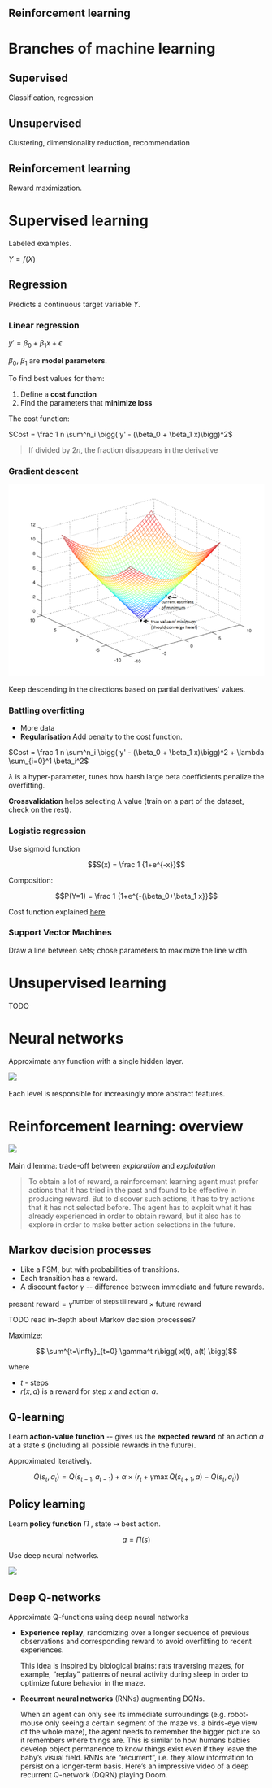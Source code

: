 Reinforcement learning
---

# Branches of machine learning

## Supervised  

Classification, regression

## Unsupervised

Clustering, dimensionality reduction, recommendation

## Reinforcement learning
Reward maximization.


# Supervised learning

Labeled examples.


$Y = f(X)$


## Regression

Predicts a continuous target variable $Y$.

### Linear regression

$y' = \beta_0 + \beta_1 x + \epsilon$

$\beta_0$, $\beta_1$ are **model parameters**.

To find best values for them:

1. Define a **cost function**
2. Find the parameters that **minimize loss**

The cost function:

$Cost = \frac 1 n \sum^n_i \bigg( y' - (\beta_0 + \beta_1 x)\bigg)^2$

> If divided by $2n$, the fraction disappears in the derivative

### Gradient descent

![](assets/gradient-descent-20180211213808632.png)


Keep descending in the directions based on partial derivatives' values.

### Battling overfitting

* More data
* **Regularisation** Add penalty to the cost function.


$Cost =  \frac 1 n \sum^n_i \bigg( y' - (\beta_0 + \beta_1 x)\bigg)^2 + \lambda \sum_{i=0}^1 \beta_i^2$

$\lambda$ is a hyper-parameter, tunes how harsh large beta coefficients penalize the overfitting.

**Crossvalidation** helps selecting $\lambda$ value (train on a part of the dataset, check on the rest).



### Logistic regression


Use sigmoid function

$$S(x) = \frac 1 {1+e^{-x}}$$

Composition:


$$P(Y=1) = \frac 1 {1+e^{-(\beta_0+\beta_1 x}}$$



Cost function explained [here](http://www.holehouse.org/mlclass/06_Logistic_Regression.html)

### Support Vector Machines

Draw a line between sets; chose parameters to maximize the line width.


# Unsupervised learning
TODO

# Neural networks

Approximate any function with a single hidden layer.


![](/home/sayon/repos/reinforced-learning/notes/assets/neural-network-general_20180212_162148.png)



Each level is responsible for increasingly more abstract features.


# Reinforcement learning: overview


![](/home/sayon/repos/reinforced-learning/notes/assets/reinforcement-general_20180212_142809.png)


Main dilemma: trade-off between *exploration* and *exploitation*

> To obtain a lot of reward, a reinforcement learning agent must prefer actions
> that it has tried in the past and found to be effective in producing reward.
> But to discover such actions, it has to try actions that it has not selected
> before. The agent has to exploit what it has already experienced in order to
> obtain reward, but it also has to explore in order to make better action
> selections in the future.

## Markov decision processes

* Like a FSM, but with probabilities of transitions.
* Each transition has a reward.
* A discount factor $\gamma$  -- difference between immediate and future rewards. 

$\text{present reward} = \gamma ^{\text{number of steps till reward}} \times \text{future reward}$


TODO read in-depth about Markov decision processes? 

Maximize:

$$ \sum^{t=\infty}_{t=0} \gamma^t r\bigg( x(t), a(t) \bigg)$$

where 

   * $t$ - steps
   * $r(x,a)$ is a reward for step $x$ and action $a$.



## Q-learning

Learn **action-value function** -- gives us the **expected reward** of an action $a$ at a state $s$ (including all possible rewards in the future).

Approximated iteratively. 

$$Q(s_t, a_t) = Q(s_{t-1}, a_{t-1}) + \alpha \times ( r_t + \gamma \max Q(s_{t+1}, a) - Q(s_t, a_t))$$



## Policy learning 

Learn **policy function** $\Pi$ , state $\mapsto$ best action.

$$a = \Pi(s)$$


Use deep neural networks.

![](/home/sayon/repos/reinforced-learning/notes/assets/reinforcement-neural_20180212_161429.png)


## Deep Q-networks

Approximate Q-functions using deep neural networks

* **Experience replay**, randomizing over a longer sequence of previous
  observations and corresponding reward to avoid overfitting to recent
  experiences.

  This idea is inspired by biological brains: rats traversing mazes, for example,
  “replay” patterns of neural activity during sleep in order to optimize future
  behavior in the maze.

* **Recurrent neural networks** (RNNs) augmenting DQNs. 

  When an agent can only see its immediate surroundings (e.g. robot-mouse only
  seeing a certain segment of the maze vs. a birds-eye view of the whole maze),
  the agent needs to remember the bigger picture so it remembers where things are.
  This is similar to how humans babies develop object permanence to know things
  exist even if they leave the baby’s visual field. RNNs are “recurrent”, i.e.
  they allow information to persist on a longer-term basis. Here’s an impressive
  video of a deep recurrent Q-network (DQRN) playing Doom.




